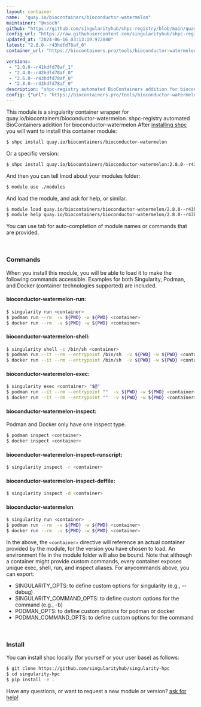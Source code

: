 ```yaml
---
layout: container
name:  "quay.io/biocontainers/bioconductor-watermelon"
maintainer: "@vsoch"
github: "https://github.com/singularityhub/shpc-registry/blob/main/quay.io/biocontainers/bioconductor-watermelon/container.yaml"
config_url: "https://raw.githubusercontent.com/singularityhub/shpc-registry/main/quay.io/biocontainers/bioconductor-watermelon/container.yaml"
updated_at: "2024-06-16 03:13:19.972840"
latest: "2.8.0--r43hdfd78af_0"
container_url: "https://biocontainers.pro/tools/bioconductor-watermelon"

versions:
 - "2.0.0--r41hdfd78af_1"
 - "2.4.0--r42hdfd78af_0"
 - "2.6.0--r43hdfd78af_0"
 - "2.8.0--r43hdfd78af_0"
description: "shpc-registry automated BioContainers addition for bioconductor-watermelon"
config: {"url": "https://biocontainers.pro/tools/bioconductor-watermelon", "maintainer": "@vsoch", "description": "shpc-registry automated BioContainers addition for bioconductor-watermelon", "latest": {"2.8.0--r43hdfd78af_0": "sha256:16c5a1df65d4015f5b70b8573c0bef1de2bfdd0a412ba62e95d98ef813989014"}, "tags": {"2.0.0--r41hdfd78af_1": "sha256:8cd446f01cf4f015d8822de8b51739c75937ea17f93b35070f9a39e09221f808", "2.4.0--r42hdfd78af_0": "sha256:c18179554ed60893414fc992959e4f44fa8b469d7ec2317fc9bf439f9eff882e", "2.6.0--r43hdfd78af_0": "sha256:f36be87b72afd7de757ee468bd471f97a699eb1ca2e0ba26985d871dd1cd62c8", "2.8.0--r43hdfd78af_0": "sha256:16c5a1df65d4015f5b70b8573c0bef1de2bfdd0a412ba62e95d98ef813989014"}, "docker": "quay.io/biocontainers/bioconductor-watermelon"}
---
```


This module is a singularity container wrapper for quay.io/biocontainers/bioconductor-watermelon.
shpc-registry automated BioContainers addition for bioconductor-watermelon
After [installing shpc](#install) you will want to install this container module:


```bash
$ shpc install quay.io/biocontainers/bioconductor-watermelon
```

Or a specific version:

```bash
$ shpc install quay.io/biocontainers/bioconductor-watermelon:2.8.0--r43hdfd78af_0
```

And then you can tell lmod about your modules folder:

```bash
$ module use ./modules
```

And load the module, and ask for help, or similar.

```bash
$ module load quay.io/biocontainers/bioconductor-watermelon/2.8.0--r43hdfd78af_0
$ module help quay.io/biocontainers/bioconductor-watermelon/2.8.0--r43hdfd78af_0
```

You can use tab for auto-completion of module names or commands that are provided.

<br>

### Commands

When you install this module, you will be able to load it to make the following commands accessible.
Examples for both Singularity, Podman, and Docker (container technologies supported) are included.

#### bioconductor-watermelon-run:

```bash
$ singularity run <container>
$ podman run --rm  -v ${PWD} -w ${PWD} <container>
$ docker run --rm  -v ${PWD} -w ${PWD} <container>
```

#### bioconductor-watermelon-shell:

```bash
$ singularity shell -s /bin/sh <container>
$ podman run --it --rm --entrypoint /bin/sh  -v ${PWD} -w ${PWD} <container>
$ docker run --it --rm --entrypoint /bin/sh  -v ${PWD} -w ${PWD} <container>
```

#### bioconductor-watermelon-exec:

```bash
$ singularity exec <container> "$@"
$ podman run --it --rm --entrypoint ""  -v ${PWD} -w ${PWD} <container> "$@"
$ docker run --it --rm --entrypoint ""  -v ${PWD} -w ${PWD} <container> "$@"
```

#### bioconductor-watermelon-inspect:

Podman and Docker only have one inspect type.

```bash
$ podman inspect <container>
$ docker inspect <container>
```

#### bioconductor-watermelon-inspect-runscript:

```bash
$ singularity inspect -r <container>
```

#### bioconductor-watermelon-inspect-deffile:

```bash
$ singularity inspect -d <container>
```



#### bioconductor-watermelon

```bash
$ singularity run <container>
$ podman run --rm  -v ${PWD} -w ${PWD} <container>
$ docker run --rm  -v ${PWD} -w ${PWD} <container>
```


In the above, the `<container>` directive will reference an actual container provided
by the module, for the version you have chosen to load. An environment file in the
module folder will also be bound. Note that although a container
might provide custom commands, every container exposes unique exec, shell, run, and
inspect aliases. For anycommands above, you can export:

 - SINGULARITY_OPTS: to define custom options for singularity (e.g., --debug)
 - SINGULARITY_COMMAND_OPTS: to define custom options for the command (e.g., -b)
 - PODMAN_OPTS: to define custom options for podman or docker
 - PODMAN_COMMAND_OPTS: to define custom options for the command

<br>

### Install

You can install shpc locally (for yourself or your user base) as follows:

```bash
$ git clone https://github.com/singularityhub/singularity-hpc
$ cd singularity-hpc
$ pip install -e .
```

Have any questions, or want to request a new module or version? [ask for help!](https://github.com/singularityhub/singularity-hpc/issues)
